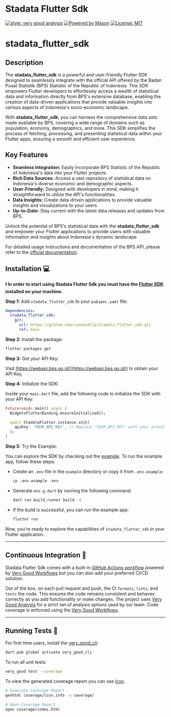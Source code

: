 # Stadata Flutter Sdk

[![style: very good analysis][very_good_analysis_badge]][very_good_analysis_link]
[![Powered by Mason](https://img.shields.io/endpoint?url=https%3A%2F%2Ftinyurl.com%2Fmason-badge)](https://github.com/felangel/mason)
[![License: MIT][license_badge]][license_link]

# stadata_flutter_sdk

## Description

The **stadata_flutter_sdk** is a powerful and user-friendly Flutter SDK designed to seamlessly integrate with the official API offered by the Badan Pusat Statistik (BPS) Statistic of the Republic of Indonesia. This SDK empowers Flutter developers to effortlessly access a wealth of statistical data and information directly from BPS's extensive database, enabling the creation of data-driven applications that provide valuable insights into various aspects of Indonesia's socio-economic landscape.

With **stadata_flutter_sdk**, you can harness the comprehensive data sets made available by BPS, covering a wide range of domains such as population, economy, demographics, and more. This SDK simplifies the process of fetching, processing, and presenting statistical data within your Flutter apps, ensuring a smooth and efficient user experience.

## Key Features

- **Seamless Integration:** Easily incorporate BPS Statistic of the Republic of Indonesia's data into your Flutter projects.
- **Rich Data Sources:** Access a vast repository of statistical data on Indonesia's diverse economic and demographic aspects.
- **User-Friendly:** Designed with developers in mind, making it straightforward to utilize the API's functionalities.
- **Data Insights:** Create data-driven applications to provide valuable insights and visualizations to your users.
- **Up-to-Date:** Stay current with the latest data releases and updates from BPS.

Unlock the potential of BPS's statistical data with the **stadata_flutter_sdk** and empower your Flutter applications to provide users with valuable information and insights about Indonesia's dynamic landscape.

For detailed usage instructions and documentation of the BPS API, please refer to the [official documentation](https://webapi.bps.go.id/documentation/).

## Installation 💻

**❗ In order to start using Stadata Flutter Sdk you must have the [Flutter SDK][flutter_install_link] installed on your machine.**

**Step 1:** Add `stadata_flutter_sdk` to your `pubspec.yaml` file:

```yaml
dependencies:
  stadata_flutter_sdk:
    git:
      url: https://github.com/ryanaidilp/stadata_flutter_sdk.git
      ref: main
```

**Step 2:** Install the package:

```sh
flutter packages get
```

**Step 3:** Get your API Key:

Visit [https://webapi.bps.go.id/](https://webapi.bps.go.id/) to obtain your API Key.

**Step 4:** Initialize the SDK:

Inside your `main.dart` file, add the following code to initialize the SDK with your API Key:

```dart
Future<void> main() async {
  WidgetsFlutterBinding.ensureInitialized();

  await StadataFlutter.instance.init(
    apiKey: 'YOUR_API_KEY', // Replace 'YOUR_API_KEY' with your actual API Key
  );
}
```

**Step 5:** Try the Example:

You can explore the SDK by checking out the [example](https://github.com/ryanaidilp/stadata_flutter_sdk/tree/develop/example). To run the example app, follow these steps:

- Create an `.env` file in the `example` directory or copy it from `.env.example`:

  ```sh
  cp .env.example .env
  ```

- Generate `env.g.dart` by running the following command:

  ```sh
  dart run build_runner build -d
  ```

- If the build is successful, you can run the example app:

  ```sh
  flutter run
  ```

Now, you're ready to explore the capabilities of `stadata_flutter_sdk` in your Flutter application.

---

## Continuous Integration 🤖

Stadata Flutter Sdk comes with a built-in [GitHub Actions workflow][github_actions_link] powered by [Very Good Workflows][very_good_workflows_link] but you can also add your preferred CI/CD solution.

Out of the box, on each pull request and push, the CI `formats`, `lints`, and `tests` the code. This ensures the code remains consistent and behaves correctly as you add functionality or make changes. The project uses [Very Good Analysis][very_good_analysis_link] for a strict set of analysis options used by our team. Code coverage is enforced using the [Very Good Workflows][very_good_coverage_link].

---

## Running Tests 🧪

For first time users, install the [very_good_cli][very_good_cli_link]:

```sh
dart pub global activate very_good_cli
```

To run all unit tests:

```sh
very_good test --coverage
```

To view the generated coverage report you can use [lcov](https://github.com/linux-test-project/lcov).

```sh
# Generate Coverage Report
genhtml coverage/lcov.info -o coverage/

# Open Coverage Report
open coverage/index.html
```

[flutter_install_link]: https://docs.flutter.dev/get-started/install
[github_actions_link]: https://docs.github.com/en/actions/learn-github-actions
[license_badge]: https://img.shields.io/badge/license-MIT-blue.svg
[license_link]: https://opensource.org/licenses/MIT
[logo_black]: https://raw.githubusercontent.com/VGVentures/very_good_brand/main/styles/README/vgv_logo_black.png#gh-light-mode-only
[logo_white]: https://raw.githubusercontent.com/VGVentures/very_good_brand/main/styles/README/vgv_logo_white.png#gh-dark-mode-only
[mason_link]: https://github.com/felangel/mason
[very_good_analysis_badge]: https://img.shields.io/badge/style-very_good_analysis-B22C89.svg
[very_good_analysis_link]: https://pub.dev/packages/very_good_analysis
[very_good_cli_link]: https://pub.dev/packages/very_good_cli
[very_good_coverage_link]: https://github.com/marketplace/actions/very-good-coverage
[very_good_ventures_link]: https://verygood.ventures
[very_good_ventures_link_light]: https://verygood.ventures#gh-light-mode-only
[very_good_ventures_link_dark]: https://verygood.ventures#gh-dark-mode-only
[very_good_workflows_link]: https://github.com/VeryGoodOpenSource/very_good_workflows
